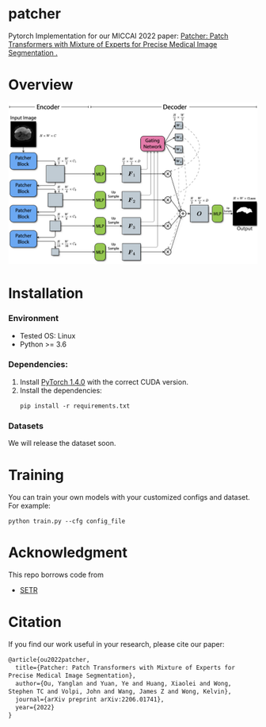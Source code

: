 # patcher

Pytorch Implementation for our MICCAI 2022 paper: [Patcher: Patch Transformers with Mixture of Experts for Precise Medical Image Segmentation
.](https://arxiv.org/abs/2206.01741)



# Overview
![Loading Patcher Overview](https://github.com/YanglanOu/patcher/blob/master/imgs/overview.png)

# Installation
### Environment
* Tested OS: Linux
* Python >= 3.6

### Dependencies:
1. Install [PyTorch 1.4.0](https://pytorch.org/get-started/previous-versions/) with the correct CUDA version.
2. Install the dependencies:
    ```
    pip install -r requirements.txt

    ```

### Datasets
We will release the dataset soon.

# Training
You can train your own models with your customized configs and dataset. For example:

```
python train.py --cfg config_file 
```

# Acknowledgment
This repo borrows code from
* [SETR](https://github.com/fudan-zvg/SETR)


# Citation
If you find our work useful in your research, please cite our paper:
```
@article{ou2022patcher,
  title={Patcher: Patch Transformers with Mixture of Experts for Precise Medical Image Segmentation},
  author={Ou, Yanglan and Yuan, Ye and Huang, Xiaolei and Wong, Stephen TC and Volpi, John and Wang, James Z and Wong, Kelvin},
  journal={arXiv preprint arXiv:2206.01741},
  year={2022}
}
```


